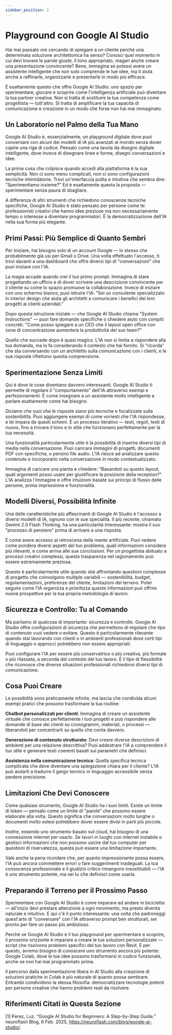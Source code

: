 ```yaml
---
sidebar_position: 1
---
```



# Playground con Google AI Studio

Hai mai passato ore cercando di spiegare a un cliente perché una determinata soluzione architettonica ha senso? Conosci quel momento in cui devi trovare le parole giuste, il tono appropriato, magari anche creare una presentazione convincente? Bene, immagina se potessi avere un assistente intelligente che non solo comprende le tue idee, ma ti aiuta anche a raffinarle, organizzarle e presentarle in modo più efficace.

È esattamente questo che offre Google AI Studio: uno spazio per sperimentare, giocare e scoprire come l'intelligenza artificiale può diventare la tua partner creativa. Non si tratta di sostituire la tua competenza come progettista — tutt'altro. Si tratta di amplificare la tua capacità di comunicazione e creazione in un modo che forse non hai mai immaginato.

## Un Laboratorio nel Palmo della Tua Mano

Google AI Studio è, essenzialmente, un playground digitale dove puoi conversare con alcuni dei modelli di IA più avanzati al mondo senza dover capire una riga di codice. Pensalo come una tavola da disegno digitale intelligente, dove invece di disegnare linee e forme, disegni conversazioni e idee.

La prima cosa che colpisce quando accedi alla piattaforma è la sua semplicità. Non ci sono menu complicati, non ci sono configurazioni tecniche intimidatorie. Trovi un'interfaccia pulita e intuitiva che sembra dire: "Sperimentiamo insieme?" Ed è esattamente questa la proposta — sperimentare senza paura di sbagliare.

A differenza di altri strumenti che richiedono conoscenze tecniche specifiche, Google AI Studio è stato pensato per persone come te: professionisti creativi che hanno idee preziose ma non necessariamente tempo o interesse a diventare programmatori. È la democratizzazione dell'IA nella sua forma più elegante.

## Primi Passi: Più Semplice di Quanto Sembri

Per iniziare, hai bisogno solo di un account Google — lo stesso che probabilmente già usi per Gmail o Drive. Una volta effettuato l'accesso, ti trovi davanti a una dashboard che offre diversi tipi di "conversazioni" che puoi iniziare con l'IA.

La magia accade quando crei il tuo primo prompt. Immagina di stare progettando un ufficio e di dover scrivere una descrizione convincente per il cliente su come lo spazio promuove la collaborazione. Invece di iniziare con uno schermo bianco, puoi istruire l'IA: "Sei un consulente specializzato in interior design che aiuta gli architetti a comunicare i benefici dei loro progetti ai clienti aziendali."

Dopo questa istruzione iniziale — che Google AI Studio chiama "System Instructions" — puoi fare domande specifiche o chiedere aiuto con compiti concreti. "Come posso spiegare a un CEO che il layout open office con zone di concentrazione aumenterà la produttività del suo team?"

Quello che succede dopo è quasi magico. L'IA non si limita a rispondere alla tua domanda, ma lo fa considerando il contesto che hai fornito. Si "ricorda" che sta conversando con un architetto sulla comunicazione con i clienti, e le sue risposte riflettono questa comprensione.

## Sperimentazione Senza Limiti

Qui è dove le cose diventano davvero interessanti. Google AI Studio ti permette di regolare il "comportamento" dell'IA attraverso esempi e perfezionamenti. È come insegnare a un assistente molto intelligente a parlare esattamente come hai bisogno.

Diciamo che vuoi che le risposte siano più tecniche e focalizzate sulla sostenibilità. Puoi aggiungere esempi di come vorresti che l'IA rispondesse, e lei impara da questi schemi. È un processo iterativo — testi, regoli, testi di nuovo, fino a trovare il tono e lo stile che funzionano perfettamente per la tua necessità.

Una funzionalità particolarmente utile è la possibilità di inserire diversi tipi di media nella conversazione. Puoi caricare immagini di progetti, documenti PDF con specifiche, o persino file audio. L'IA riesce ad analizzare questo contenuto e incorporarlo nella conversazione in modo contestualizzato.

Immagina di caricare una pianta e chiedere: "Basandoti su questo layout, quali argomenti posso usare per giustificare la posizione della reception?" L'IA analizza l'immagine e offre intuizioni basate sui principi di flusso delle persone, prima impressione e funzionalità.

## Modelli Diversi, Possibilità Infinite

Una delle caratteristiche più affascinanti di Google AI Studio è l'accesso a diversi modelli di IA, ognuno con le sue specialità. Il più recente, chiamato Gemini 2.0 Flash Thinking, ha una particolarità interessante: mostra il suo "processo di pensiero" prima di arrivare a una risposta.

È come avere accesso ai retroscena della mente artificiale. Puoi vedere come pondera diversi aspetti del tuo problema, quali informazioni considera più rilevanti, e come arriva alle sue conclusioni. Per un progettista abituato a processi creativi complessi, questa trasparenza nel ragionamento può essere estremamente preziosa.

Questo è particolarmente utile quando stai affrontando questioni complesse di progetto che coinvolgono multiple variabili — sostenibilità, budget, regolamentazioni, preferenze del cliente, limitazioni del terreno. Poter seguire come l'IA organizza e prioritizza queste informazioni può offrire nuove prospettive per la tua propria metodologia di lavoro.

## Sicurezza e Controllo: Tu al Comando

Ma parliamo di qualcosa di importante: sicurezza e controllo. Google AI Studio offre configurazioni di sicurezza che permettono di regolare che tipo di contenuto vuoi vedere o evitare. Questo è particolarmente rilevante quando stai lavorando con clienti o in ambienti professionali dove certi tipi di linguaggio o approcci potrebbero non essere appropriati.

Puoi configurare l'IA per essere più conservatrice o più creativa, più formale o più rilassata, a seconda del contesto del tuo lavoro. È il tipo di flessibilità che riconosce che diverse situazioni professionali richiedono diversi tipi di comunicazione.

## Cosa Puoi Creare

Le possibilità sono praticamente infinite, ma lascia che condivida alcuni esempi pratici che possono trasformare la tua routine:

**Chatbot personalizzati per clienti**: Immagina di creare un assistente virtuale che conosce perfettamente i tuoi progetti e può rispondere alle domande di base dei clienti su cronogrammi, materiali, o processi — liberandoti per concentrarti su quello che conta davvero.

**Generazione di contenuto strutturato**: Devi creare diverse descrizioni di ambienti per una relazione descrittiva? Puoi addestrare l'IA a comprendere il tuo stile e generare testi coerenti basati sui parametri che definisci.

**Assistenza nella comunicazione tecnica**: Quella specifica tecnica complicata che deve diventare una spiegazione chiara per il cliente? L'IA può aiutarti a tradurre il gergo tecnico in linguaggio accessibile senza perdere precisione.

## Limitazioni Che Devi Conoscere

Come qualsiasi strumento, Google AI Studio ha i suoi limiti. Esiste un limite di token — pensalo come un limite di "parole" che possono essere elaborate alla volta. Questo significa che conversazioni molto lunghe o documenti molto estesi potrebbero dover essere divisi in parti più piccole.

Inoltre, essendo uno strumento basato sul cloud, hai bisogno di una connessione internet per usarlo. Se lavori in luoghi con internet instabile o gestisci informazioni che non possono uscire dal tuo computer per questioni di riservatezza, questa può essere una limitazione importante.

Vale anche la pena ricordare che, per quanto impressionante possa essere, l'IA può ancora commettere errori o fare suggerimenti inadeguati. La tua conoscenza professionale e il giudizio critico rimangono insostituibili — l'IA è uno strumento potente, ma sei tu che definisci come usarla.

## Preparando il Terreno per il Prossimo Passo

Sperimentare con Google AI Studio è come imparare ad andare in bicicletta — all'inizio devi prestare attenzione a ogni movimento, ma presto diventa naturale e intuitivo. E qui c'è il punto interessante: una volta che padroneggi quest'arte di "conversare" con l'IA attraverso prompt ben strutturati, sei pronto per fare un passo più ambizioso.

Perché se Google AI Studio è il tuo playground per sperimentare e scoprire, il prossimo orizzonte è imparare a creare le tue soluzioni personalizzate — script che risolvono problemi specifici del tuo lavoro con Revit. E per questo, avremo bisogno di conoscere uno strumento ancora più potente: Google Colab, dove le tue idee possono trasformarsi in codice funzionale, anche se non hai mai programmato prima.

Il percorso dalla sperimentazione libera in AI Studio alla creazione di soluzioni pratiche in Colab è più naturale di quanto possa sembrare. Entrambi condividono la stessa filosofia: democratizzare tecnologie potenti per persone creative che hanno problemi reali da risolvere.

## Riferimenti Citati in Questa Sezione

[1] Perez, Luz. "Google AI Studio for Beginners: A Step-by-Step Guide." neuroflash Blog, 6 Feb. 2025, https://neuroflash.com/blog/google-ai-studio/.